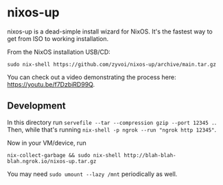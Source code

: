 # nixos-up

nixos-up is a dead-simple install wizard for NixOS. It's the fastest way to get from ISO to working installation.

From the NixOS installation USB/CD:

```
sudo nix-shell https://github.com/zyvoi/nixos-up/archive/main.tar.gz
```

You can check out a video demonstrating the process here: https://youtu.be/f7DzbiRD99Q.

## Development

In this directory run `servefile --tar --compression gzip --port 12345 .`. Then, while that's running `nix-shell -p ngrok --run "ngrok http 12345"`.

Now in your VM/device, run

```
nix-collect-garbage && sudo nix-shell http://blah-blah-blah.ngrok.io/nixos-up.tar.gz
```

You may need `sudo umount --lazy /mnt` periodically as well.
